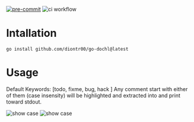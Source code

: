 [![pre-commit](https://img.shields.io/badge/pre--commit-enabled-brightgreen?logo=pre-commit)](https://github.com/pre-commit/pre-commit)
![ci workflow](https://github.com/diontr00/dochl/actions/workflows/ci.yml/badge.svg)

# Intallation

```
go install github.com/diontr00/go-dochl@latest
```

# Usage

Default Keywords: [todo, fixme, bug, hack ]
Any comment start with either of them (case insensity) will be highlighted and extracted into and print toward stdout.

![show case](https://i.imgur.com/uFcpj6K.png)
![show case](https://i.imgur.com/5hR47vq.png)
